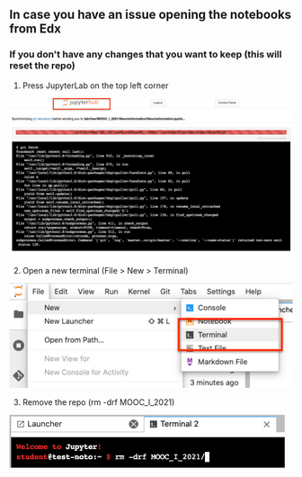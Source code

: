 ## In case you have an issue opening the notebooks from Edx

### If you don't have any changes that you want to keep (this will reset the repo)
1) Press JupyterLab on the top left corner

![error](./error-lab.png)

2) Open a new terminal (File > New > Terminal)

![terminal](./open-terminal.png)

3) Remove the repo (rm -drf MOOC_I_2021)

![remove](./remove.png)
